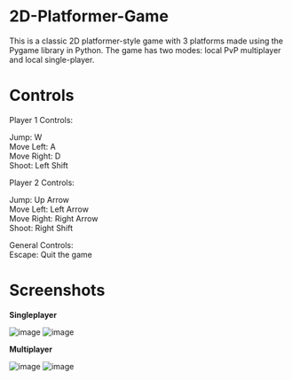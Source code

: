 # 2D-Platformer-Game
This is a classic 2D platformer-style game with 3 platforms made using the Pygame library in Python. The game has two modes: local PvP multiplayer and local single-player.

# Controls

Player 1 Controls:

Jump: W\
Move Left: A\
Move Right: D\
Shoot: Left Shift

Player 2 Controls:

Jump: Up Arrow\
Move Left: Left Arrow\
Move Right: Right Arrow\
Shoot: Right Shift

General Controls:\
Escape: Quit the game
# Screenshots
**Singleplayer**

![image](https://github.com/ramanan-b-r/2D-Platformer-Game/assets/173793293/772f0ca9-d7fb-4520-9b49-ce6354b7fc29)
![image](https://github.com/ramanan-b-r/2D-Platformer-Game/assets/173793293/4d3e709f-5c5a-4bd9-877a-06d50fa2b048)

**Multiplayer**

![image](https://github.com/ramanan-b-r/2D-Platformer-Game/assets/173793293/9c461e9c-bd67-429d-aef7-4a456f6cc194)
![image](https://github.com/ramanan-b-r/2D-Platformer-Game/assets/173793293/e46f8619-f9e8-4383-b947-7678ad16b9e4)
